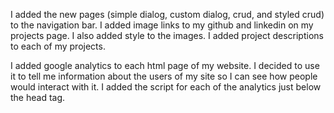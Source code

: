 I added the new pages (simple dialog, custom dialog, crud, and styled crud) to the navigation bar.
I added image links to my github and linkedin on my projects page. I also added style to the images.
I added project descriptions to each of my projects.

I added google analytics to each html page of my website. I decided to use it to tell me information about the users of my site so I can see how people would interact with it.
I added the script for each of the analytics just below the head tag.